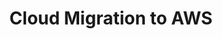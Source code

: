 ---
title: Cloud Migration to AWS
ExternalLink: https://cdn2.hubspot.net/hubfs/732832/Case%20Study%20-%20Cloud%20Migration%20to%20AWS.pdf
resources:
- name: "thumbnail"
  src: "aws_square.png"
---
